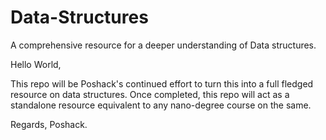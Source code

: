 # Data-Structures
A comprehensive resource for a deeper understanding of Data structures.

Hello World,

This repo will be Poshack's continued effort to turn this into a full fledged resource on data structures. Once completed, this repo will act as a standalone resource equivalent to any nano-degree course on the same.

Regards,
Poshack.
